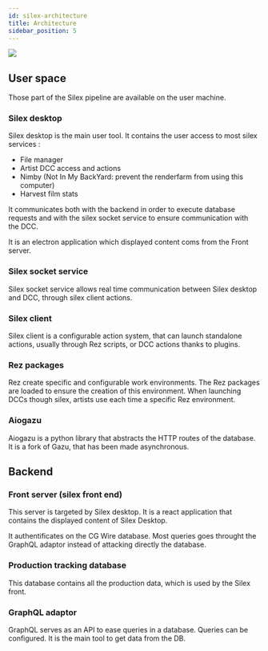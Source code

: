 ```yaml
---
id: silex-architecture
title: Architecture
sidebar_position: 5
---
```


![](/img/silex/silex_architecture.png)

## User space

Those part of the Silex pipeline are available on the user machine.

### Silex desktop

Silex desktop is the main user tool. It contains the user access to most silex services :

- File manager
- Artist DCC access and actions
- Nimby (Not In My BackYard: prevent the renderfarm from using this computer)
- Harvest film stats

It communicates both with the backend in order to execute database requests and with the silex socket service to ensure communication with the DCC.

It is an electron application which displayed content coms from the Front server.

### Silex socket service

Silex socket service allows real time communication between Silex desktop and DCC, through silex client actions.

### Silex client

Silex client is a configurable action system, that can launch standalone actions, usually through Rez scripts, or DCC actions thanks to plugins.

### Rez packages

Rez create specific and configurable work environments. The Rez packages are loaded to ensure the creation of this environment. When launching DCCs though silex, artists use each time a specific Rez environment.

### Aiogazu

Aiogazu is a python library that abstracts the HTTP routes of the database. It is a fork of Gazu, that has been made asynchronous.

## Backend

### Front server (silex front end)

This server is targeted by Silex desktop. It is a react application that contains the displayed content of Silex Desktop.

It authentificates on the CG Wire database. Most queries goes throught the GraphQL adaptor instead of attacking directly the database.

### Production tracking database

This database contains all the production data, which is used by the Silex front.

### GraphQL adaptor

GraphQL serves as an API to ease queries in a database. Queries can be configured. It is the main tool to get data from the DB.
